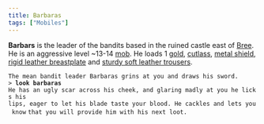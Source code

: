 ```yaml
---
title: Barbaras
tags: ["Mobiles"]
---
```

**Barbars** is the leader of the bandits based in the ruined castle east
of [Bree](Bree "wikilink"). He is an aggressive level ~13-14
[mob](mob "wikilink"). He loads 1 [gold](gold "wikilink"),
[cutlass](cutlass "wikilink"), [metal shield](metal_shield "wikilink"),
[rigid leather breastplate](rigid_leather_breastplate "wikilink") and
[sturdy soft leather trousers](sturdy_soft_leather_trousers "wikilink").

`The mean bandit leader Barbaras grins at you and draws his sword.`
`> `**`look barbaras`**
`He has an ugly scar across his cheek, and glaring madly at you he licks his`
`lips, eager to let his blade taste your blood. He cackles and lets you know`
`that you will provide him with his next loot.`
